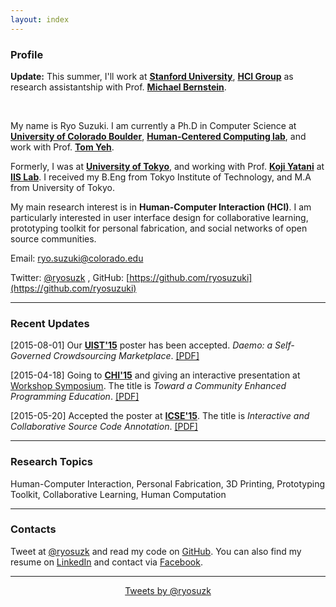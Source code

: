 ```yaml
---
layout: index
---
```


### Profile

**Update:** This summer, I'll work at [**Stanford University**](http://cs.stanford.edu/), [**HCI Group**](http://hci.stanford.edu/) as research assistantship with Prof. [**Michael Bernstein**](http://hci.stanford.edu/msb/).

</br>

My name is Ryo Suzuki.
I am currently a Ph.D in Computer Science at [**University of Colorado Boulder**](http://www.colorado.edu/cs/), [**Human-Centered Computing lab**](http://hcc.colorado.edu/), and work with Prof. [**Tom Yeh**](http://tomyeh.info/).

Formerly, I was at [**University of Tokyo**](http://www.u-tokyo.ac.jp/en/), and working with Prof. [**Koji Yatani**](http://yatani.jp/) at [**IIS Lab**](http://iis-lab.org/).
I received my B.Eng from Tokyo Institute of Technology, and M.A from University of Tokyo.

My main research interest is in **Human-Computer Interaction (HCI)**.
I am particularly interested in user interface design for collaborative learning, prototyping toolkit for personal fabrication, and social networks of open source communities.


Email: ryo.suzuki@colorado.edu

Twitter: [@ryosuzk](https://twitter.com/ryosuzk) , GitHub: [https://github.com/ryosuzuki](https://github.com/ryosuzuki)


---

### Recent Updates

[2015-08-01] Our [**UIST'15**](http://uist.acm.org/uist2015/about) poster has been accepted. *Daemo: a Self-Governed Crowdsourcing Marketplace*. [[PDF]](http://hci.stanford.edu/publications/2015/crowdresearch/daemo-uist.pdf)

[2015-04-18] Going to [**CHI'15**](http://chi2015.acm.org/) and giving an interactive presentation at [Workshop Symposium](http://hci.tokyo/). The title is *Toward a Community Enhanced Programming Education*. [[PDF]](/publications/chi-2015.pdf)

[2015-05-20] Accepted the poster at [**ICSE'15**](http://2015.icse-conferences.org/). The title is *Interactive and Collaborative Source Code Annotation*. [[PDF]](/publications/icse-2015.pdf)

---

### Research Topics

Human-Computer Interaction, Personal Fabrication, 3D Printing, Prototyping Toolkit, Collaborative Learning, Human Computation

---


### Contacts

Tweet at [@ryosuzk](http://twitter.com/ryosuzk) and read my code on [GitHub](http://github.com/ryosuzuki).
You can also find my resume on [LinkedIn](https://www.linkedin.com/in/ryosuzuki) and contact via [Facebook](https://facebook.com/ryosuzk).

---

<div style="text-align:center;">
<a class="twitter-timeline" href="https://twitter.com/ryosuzk" data-widget-id="586803163707023360" width="580" >Tweets by @ryosuzk</a>
</div>
